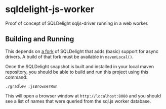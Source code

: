 # sqldelight-js-worker

Proof of concept of SQLDelight sqljs-driver running in a web worker.

## Building and Running

This depends on [a fork](https://github.com/dellisd/sqldelight/tree/async-drivers) of SQLDelight that adds (basic) support for async drivers.
A build of that fork must be available in `mavenLocal()`.

Once the SQLDelight snapshot is built and installed in your local maven repository, you should be able to build and run this project using this command:

```shell
./gradlew :jsBrowserRun
```

This will open a browser window at `http://localhost:8080` and you should see a list of names that were queried from the sql.js worker database.
